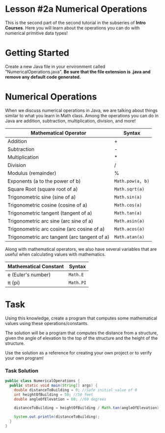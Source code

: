 # Lesson #2a Numerical Operations

This is the second part of the second tutorial in the subseries of **Intro Courses**. Here you will learn about the operations you can do with numerical primitive data types!

# Getting Started
Create a new Java file in your environment called "NumericalOperations.java". **Be sure that the file extension is .java and remove any default code generated.**

# Numerical Operations
When we discuss numerical operations in Java, we are talking about things similar to what you learn in Math class.
Among the operations you can do in Java are addition, subtraction, multiplication, division, and more!

Mathematical Operator | Syntax
------------ | -------------
Addition | +
Subtraction | -
Multiplication | *
Division | /
Modulus (remainder) | %
Exponents (a to the power of b) | `Math.pow(a, b)`
Square Root (square root of a) | `Math.sqrt(a)`
Trigonometric sine (sine of a) | `Math.sin(a)`
Trigonometric cosine (cosine of a) | `Math.cos(a)`
Trigonometric tangent (tangent of a) | `Math.tan(a)`
Trigonometric arc sine (arc sine of a) | `Math.asin(a)`
Trigonometric arc cosine (arc cosine of a) | `Math.acos(a)`
Trigonometric arc tangent (arc tangent of a) | `Math.atan(a)`

Along with mathematical operators, we also have several variables that are useful when calculating values with mathematics.

Mathematical Constant | Syntax
----- | -----
e (Euler's number) | `Math.E`
π (pi) | `Math.PI`

# Task
Using this knowledge, create a program that computes some mathematical values using these operations/constants.

The solution will be a program that computes the distance from a structure, given the angle of elevation to the top of the structure and the height of the structure.

Use the solution as a reference for creating your own project or to verify your own program!

### Task Solution
```java
public class NumericalOperations {
  public static void main(String[] args) {
    double distanceToBuilding = 0; //Safe initial value of 0
    int heightOfBuilding = 50; //50 feet
    double angleOfElevation = 60; //60 degrees

    distanceToBuilding = heightOfBuilding / Math.tan(angleOfElevation);

    System.out.println(distanceToBuilding);
  }
}
```
